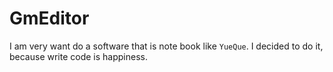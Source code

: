 # GmEditor
I am very want do a software that is note book like `YueQue`. I decided to do it, because write code is happiness.
